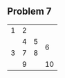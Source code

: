 ## Problem 7
<table>
	<tr>
		<td>1</td>
		<td>2</td>
	</tr>
	<tr>
	<td rowspan="3">3</td>
	<td>4</td>
	<td>5</td>
	<td rowspan="2">6</td>
	</tr>
	<tr>
	<td>7</td>
	<td>8</td>
	</tr>
	<tr>
	<td colspan="2">9</td>
	<td colspan="2">10</td>
	</tr>
	</table>
</table>